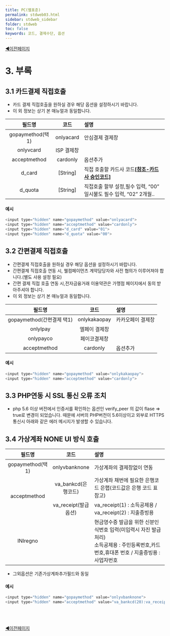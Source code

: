 ```yaml
---
title: PC(웹표준)
permalink: stdweb03.html
sidebar: stdweb_sidebar
folder: stdweb
toc: false
keywords: 코드, 결제수단, 옵션
---
```


<div style="display: inline-block; width: 100%;">
  <a style="float:left;" href="/stdweb02.html">◀이전페이지</a>
</div>

# 3. 부록

## 3.1 카드결제 직접호출

- 카드 결제 직접호출을 원하실 경우 해당 옵션을 설정하시기 바랍니다.
- 이 외 정보는 상기 본 매뉴얼과 동일합니다.

<table>
  <thead>
    <tr>
      <th style="text-align: center; width:30%">필드명</th>
      <th style="text-align: center; width:15%">코드</th>
      <th style="text-align: left; width:55%">설명</th>
    </tr>
  </thead>
  <tbody>
    <tr>
      <td style="text-align: center">gopaymethod(택1)</td>
      <td style="text-align: center">onlyacard</td>
      <td style="text-align: left">안심결제 결제창</td>
    </tr>
    <tr>
      <td style="text-align: center">onlyvcard</td>
      <td style="text-align: center">ISP 결제창</td>
      <td style="text-align: left"> </td>
    </tr>
    <tr>
      <td style="text-align: center">acceptmethod</td>
      <td style="text-align: center">cardonly</td>
      <td style="text-align: left">옵션추가</td>
    </tr>
    <tr>
      <td style="text-align: center">d_card</td>
      <td style="text-align: center">[String]</td>
      <td style="text-align: left">직접 호출할 카드사 코드<a href="/code02.html#24-카드사-승인코드"><strong>[참조-카드사 승인코드]</strong></a>
      </td>
    </tr>
    <tr>
      <td style="text-align: center">d_quota</td>
      <td style="text-align: center">[String]</td>
      <td style="text-align: left">직접호출 할부 설정,필수 입력, “00” 일시불도 필수 입력, “02” 2개월..</td>
    </tr>
  </tbody>
</table>

#### 예시
```javascript
<input type="hidden" name="gopaymethod" value="onlyacard">
<input type="hidden" name="acceptmethod" value="cardonly">
<input type="hidden" name="d_card" value="01">
<input type="hidden" name="d_quota" value="00">
```

## 3.2 간편결제 직접호출

- 간편결제 직접호출을 원하실 경우 해당 옵션을 설정하시기 바랍니다.
- 간편결제 직접호출 연동 시, 웰컴페이먼츠 계약담당자와 사전 협의가 이루어져야 합니다.(별도 사용 설정 필요)
- 간편 결제 직접 호출 연동 시,전자금융거래 이용약관은 가맹점 페이지에서 동의 받아주셔야 합니다.
- 이 외 정보는 상기 본 매뉴얼과 동일합니다.

| 필드명                  | 코드           | 설명        |
| :--------------------: | :------------: | :--------- |
| gopaymethod(간편결제 택1) | onlykakaopay | 카카오페이 결제창 |
| onlylpay             | 엘페이 결제창      |           |
| onlypayco            | 페이코결제창       |           |
| acceptmethod         | cardonly     | 옵션추가      |

#### 예시
```javascript
<input type="hidden" name="gopaymethod" value="onlykakaopay">
<input type="hidden" name="acceptmethod" value="cardonly">
```

## 3.3 PHP연동 시 SSL 통신 오류 조치

- php 5.6 이상 버전에서 인증서를 확인하는 옵션인 verify_peer 의 값이 flase => true로 변경이 되었습니다. 때문에 서버의 PHP버전이 5.6이상이고 외부로 HTTPS 통신시 아래와 같은 에러 메시지가 발생할 수 있습니다.

## 3.4 가상계좌 NONE UI 방식 호출

<table>
  <thead>
    <tr>
      <th style="text-align: center; width:20%">필드명</th>
      <th style="text-align: center; width:20%">코드</th>
      <th style="text-align: left; width:60%">설명</th>
    </tr>
  </thead>
  <tbody>
    <tr>
      <td style="text-align: center">gopaymethod(택1)</td>
      <td style="text-align: center">onlyvbanknone</td>
      <td style="text-align: left">가상계좌의 결제창없이 연동</td>
    </tr>
    <tr>
      <td  rowspan="2" style="text-align: center; vertical-align: middle">acceptmethod</td>
      <td style="text-align: center">va_bankcd(은행코드)</td>
      <td style="text-align: left">가상계좌 채번에 필요한 은행코드 은햅(코드값은 은행 코드 표 참고)</td>
    </tr>
    <tr>
      <td style="text-align: center">va_receipt(발급옵션)</td>
      <td style="text-align: left">va_receipt(1) : 소득공제용 / va_receipt(2) : 지출증빙용</td>
    </tr>
    <tr>
      <td style="text-align: center">INIregno</td>
      <td style="text-align: center"> </td>
      <td style="text-align: left">현금영수증 발급을 위한 신분인식번호 입력(미입력시 자진 발급 처리)<br>소득공제용 : 주민등록번호,카드번호,휴대폰 번호 / 지출증빙용 : 사업자번호</td>
    </tr>
  </tbody>
</table>

- 그외옵션은 기존가상계좌추가필드와 동일

#### 예시
```javascript
<input type="hidden" name="gopaymethod" value="onlyvbanknone">
<input type="hidden" name="acceptmethod" value="va_bankcd(20):va_receipt(1)">
```

<div style="display: inline-block; width: 100%; margin-top: 50px;">
  <a style="float:left;" href="/stdweb02.html">◀이전페이지</a>
</div>